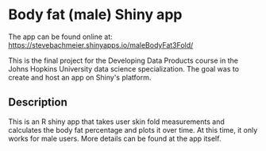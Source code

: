 # Body fat (male) Shiny app

The app can be found online at: https://stevebachmeier.shinyapps.io/maleBodyFat3Fold/

This is the final project for the Developing Data Products course in the Johns Hopkins University data science specialization. The goal was to create and host an app on Shiny's platform.

## Description

This is an R shiny app that takes user skin fold measurements and calculates the body fat percentage and plots it over time. At this time, it only works for male users. More details can be found at the app itself.
